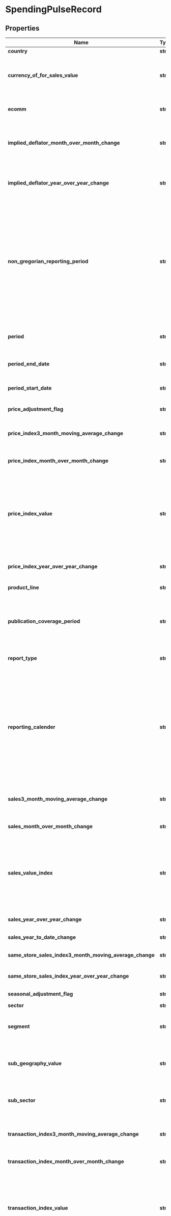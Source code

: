 # SpendingPulseRecord


## Properties

Name | Type | Description | Notes
------------ | ------------- | ------------- | -------------
**country** | **str** | Country Code. | [optional] 
**currency_of_for_sales_value** | **str** | A value to indicate the currency in which the sales value is being reported. For sales index values, this field is not used. | [optional] 
**ecomm** | **str** | Ecommerce indicator. \&quot;yes\&quot; or \&quot;no\&quot; are the options. | [optional] 
**implied_deflator_month_over_month_change** | **str** | Percent change from one month ago in the implied deflator (the deflator is used in seasonal adjustment calculation). | [optional] 
**implied_deflator_year_over_year_change** | **str** | Percent change from one year ago in the implied deflator (the deflator is used in seasonal adjustment calculation). | [optional] 
**non_gregorian_reporting_period** | **str** | For only those data reported by a non-Gregorian calendar (e.g. US Sectors which are reported based on the National Retail Federation 4-5-4 calendar) this value designates the retail period being reported. As an example, for the US apparel sector, for Period Date &#x3D; February 2015, the reporting period is 2015-01 (February is the first month of US retail year 2015). | [optional] 
**period** | **str** | Indicates the period covered by the data with possible values of - day, week, month, quarter, annual | [optional] 
**period_end_date** | **str** | Date indicating the end of the period covered by ensuing data. | [optional] 
**period_start_date** | **str** | Date indicating the beginning of the period covered by ensuing data. | [optional] 
**price_adjustment_flag** | **str** | Price adjustment indicator. | [optional] 
**price_index3_month_moving_average_change** | **str** | Percent change from one year ago in the three-month moving PriceIndexValue average. | [optional] 
**price_index_month_over_month_change** | **str** | Percent change from one month ago in the PriceIndexValue. | [optional] 
**price_index_value** | **str** | Published price index value for the period being reported. Not a currency value - a decimal index value. The price index takes into account both the average ticket value and the size of the basket. Changes in either will be reflected in the price index changes. | [optional] 
**price_index_year_over_year_change** | **str** | Percent change from one year ago in the PriceIndexValue. | [optional] 
**product_line** | **str** | Product line, either for this resource it will be ?US Executive\&quot;. | [optional] 
**publication_coverage_period** | **str** | Publication Coverage Period indicates what period is to be covered, often the current report will include the month prior. | [optional] 
**report_type** | **str** | Report type name, today the only report supported is \&quot;monitor\&quot;. | [optional] 
**reporting_calender** | **str** | Value indicates calendar used for periodic aggregation (e.g. \&quot;G\&quot; &#x3D; Gregorian, \&quot;454\&quot; &#x3D; US Retail, \&quot;445\&quot; &#x3D; UK ONS, etc.) Please note that some data are reported under more than one calendar. As a result, in order to uniquely identify the data being reported, the reporting calendar must be included. | [optional] 
**sales3_month_moving_average_change** | **str** | Percent change from one year ago in the three-month moving SalesIndexValue average. | [optional] 
**sales_month_over_month_change** | **str** | Percent change from one month ago in the SalesValueIndex. | [optional] 
**sales_value_index** | **str** | Aggregated/computed value of sales for the period being reported. This may be an index value (not a currency value - just a decimal value) or it may be a currency value that would typically be in local currency (dollar, pound, yen, etc.) | [optional] 
**sales_year_over_year_change** | **str** | Percent change from one year ago in the SalesValueIndex. | [optional] 
**sales_year_to_date_change** | **str** | Percent change from year ago. | [optional] 
**same_store_sales_index3_month_moving_average_change** | **str** | Percent change from one month ago in the SameStoreSalesIndex. | [optional] 
**same_store_sales_index_year_over_year_change** | **str** | Percent change from one year ago in the SameStoreSalesIndex. | [optional] 
**seasonal_adjustment_flag** | **str** | Seasonal data adjustment indicator. | [optional] 
**sector** | **str** | Sector name/id. | [optional] 
**segment** | **str** | Sub unit within a sector e.g. Sector &#x3D; restaurant; SubSector &#x3D; Full Service; Segment &#x3D; Fine Dining. | [optional] 
**sub_geography_value** | **str** | For those data reported by sub-geographies (e.g. regions, states, etc.) the sub-geography being reported. | [optional] 
**sub_sector** | **str** | Sub unit within a sector e.g. Sector &#x3D; Electronics &amp; Appliances; SubSector &#x3D; Electronics. | [optional] 
**transaction_index3_month_moving_average_change** | **str** | Percent change from one year ago in the three-month moving TransactionIndexValue average. | [optional] 
**transaction_index_month_over_month_change** | **str** | Percent change from one month ago in the TransactionIndexValue. | [optional] 
**transaction_index_value** | **str** | Published transaction index value for the period being reported. Not a currency value - a decimal index value. The transaction index is a relative indication of transactions volume in the sector/sub-sector/segment being reported. | [optional] 
**transaction_index_year_over_year_change** | **str** | Percent change from one year ago in the TransactionIndexValue. | [optional] 

## Example

```python
from openapi_client.models.spending_pulse_record import SpendingPulseRecord

# TODO update the JSON string below
json = "{}"
# create an instance of SpendingPulseRecord from a JSON string
spending_pulse_record_instance = SpendingPulseRecord.from_json(json)
# print the JSON string representation of the object
print(SpendingPulseRecord.to_json())

# convert the object into a dict
spending_pulse_record_dict = spending_pulse_record_instance.to_dict()
# create an instance of SpendingPulseRecord from a dict
spending_pulse_record_from_dict = SpendingPulseRecord.from_dict(spending_pulse_record_dict)
```
[[Back to Model list]](../README.md#documentation-for-models) [[Back to API list]](../README.md#documentation-for-api-endpoints) [[Back to README]](../README.md)


